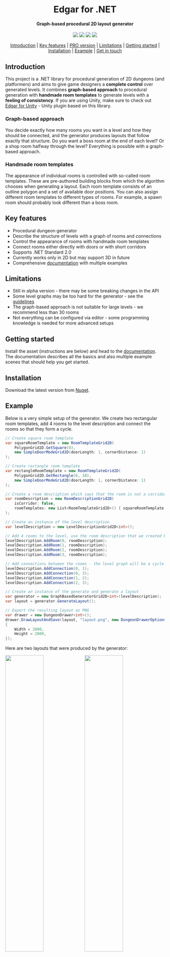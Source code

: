 <h1 align="center">
  <br>
  Edgar for .NET
  <br>
</h1>

<h4 align="center">Graph-based procedural 2D layout generator</h4>

<p align="center">
  <a href="https://ondrejnepozitek.github.io/Edgar-DotNet/docs/introduction/"><img src="https://img.shields.io/badge/online-docs-important" /></a>
  <a href="https://github.com/OndrejNepozitek/Edgar-Unity/workflows/Build/badge.svg"><img src="https://github.com/OndrejNepozitek/Edgar-Unity/workflows/Build/badge.svg" /></a>
  <a href="https://www.nuget.org/packages/Edgar-DotNet"><img src="https://img.shields.io/nuget/vpre/Edgar-DotNet" /></a>
  <a href="https://github.com/OndrejNepozitek/Edgar-Unity"><img src="https://img.shields.io/badge/see also-Unity%20plugin-important" /></a>
</p>

<p align="center">
  <a href="#introduction">Introduction</a> |
  <a href="#key-features">Key features</a> |
  <a href="#pro-version">PRO version</a> |
  <a href="#limitations">Limitations</a> |
  <a href="#getting-started">Getting started</a> |
  <a href="#installation">Installation</a> |
  <a href="#workflow">Example</a> |
  <a href="#get-in-touch">Get in touch</a>
</p>

<!--
<p align="center">
  <a href="https://ondrejnepozitek.github.io/Edgar-Unity/">Website</a> |
  <a href="https://ondrejnepozitek.github.io/Edgar-Unity/docs/introduction/">Documentation</a> |
  <a href="https://github.com/OndrejNepozitek/Edgar-Unity/releases">Releases</a> |
  <a href="https://ondrejnepozitek.itch.io/edgar-pro">PRO version on itch.io</a> |
</p>
-->

<!--
<p align="center">
  Need info? Check the <a href="https://ondrejnepozitek.github.io/Edgar-Unity/docs/introduction/">docs</a> or <a href="https://ondrejnepozitek.github.io/Edgar-Unity/">website</a> |
  Or <a href="https://github.com/OndrejNepozitek/Edgar-Unity/issues/new">create an issue</a>
</p>
-->
                                                   
## Introduction

This project is a .NET library for procedural generation of 2D dungeons (and platformers) and aims to give game designers a **complete control** over generated levels. It combines **graph-based approach** to procedural generation with **handmade room templates** to generate levels with a **feeling of consistency**. If you are using Unity, make sure to check out [Edgar for Unity](https://github.com/OndrejNepozitek/Edgar-Unity) - Unity plugin based on this library.

### Graph-based approach

You decide exactly how many rooms you want in a level and how they should be connected, and the generator produces layouts that follow exactly that structure. Do you want a boss room at the end of each level? Or a shop room halfway through the level? Everything is possible with a graph-based approach.

### Handmade room templates

The appearance of individual rooms is controlled with so-called room templates. These are pre-authored building blocks from which the algorithm chooses when generating a layout. Each room template consists of an outline polygon and a set of available door positions. You can also assign different room templates to different types of rooms. For example, a spawn room should probably look different than a boss room.

## Key features

- Procedural dungeon generator
- Describe the structure of levels with a graph of rooms and connections 
- Control the appearance of rooms with handmade room templates 
- Connect rooms either directly with doors or with short corridors
- Supports .NET Standard 2.0
- Currently works only in 2D but may support 3D in future
- Comprehensive [documentation](https://ondrejnepozitek.github.io/Edgar-DotNet/docs/introduction/) with multiple examples

## Limitations

- Still in alpha version - there may be some breaking changes in the API
- Some level graphs may be too hard for the generator - see the [guidelines](https://ondrejnepozitek.github.io/Edgar-Unity/docs/basics/performance-tips)
- The graph-based approach is not suitable for large levels - we recommend less than 30 rooms
- Not everything can be configured via editor - some programming knowledge is needed for more advanced setups
                      
## Getting started

Install the asset (instructions are below) and head to the [documentation](https://ondrejnepozitek.github.io/Edgar-Unity/docs/introduction). The documentation describes all the basics and also multiple example scenes that should help you get started. 
                      
## Installation

Download the latest version from [Nuget](https://www.nuget.org/packages/Edgar-DotNet).                                                
                                                             
## Example

Below is a very simple setup of the generator. We create two rectangular room templates, add 4 rooms to the level description and connect the rooms so that they form a cycle.

```csharp
// Create square room template
var squareRoomTemplate = new RoomTemplateGrid2D(
    PolygonGrid2D.GetSquare(8),
    new SimpleDoorModeGrid2D(doorLength: 1, cornerDistance: 1)
);

// Create rectangle room template
var rectangleRoomTemplate = new RoomTemplateGrid2D(
    PolygonGrid2D.GetRectangle(6, 10),
    new SimpleDoorModeGrid2D(doorLength: 1, cornerDistance: 1)
);

// Create a room description which says that the room is not a corridor and that it can use the two room templates
var roomDescription = new RoomDescriptionGrid2D(
    isCorridor: false,
    roomTemplates: new List<RoomTemplateGrid2D>() { squareRoomTemplate, rectangleRoomTemplate }
);

// Create an instance of the level description
var levelDescription = new LevelDescriptionGrid2D<int>();

// Add 4 rooms to the level, use the room description that we created beforehand
levelDescription.AddRoom(0, roomDescription);
levelDescription.AddRoom(1, roomDescription);
levelDescription.AddRoom(2, roomDescription);
levelDescription.AddRoom(3, roomDescription);

// Add connections between the rooms - the level graph will be a cycle with 4 vertices
levelDescription.AddConnection(0, 1);
levelDescription.AddConnection(0, 3);
levelDescription.AddConnection(1, 2);
levelDescription.AddConnection(2, 3);

// Create an instance of the generate and generate a layout
var generator = new GraphBasedGeneratorGrid2D<int>(levelDescription);
var layout = generator.GenerateLayout();

// Export the resulting layout as PNG
var drawer = new DungeonDrawer<int>();
drawer.DrawLayoutAndSave(layout, "layout.png", new DungeonDrawerOptions()
{
    Width = 2000,
    Height = 2000,
});
```

Here are two layouts that were produced by the generator:

<img src="https://ondrejnepozitek.github.io/Edgar-DotNet/readme/simple_layout.png" width="49%" /> <img src="https://ondrejnepozitek.github.io/Edgar-DotNet/readme/simple_layout_2.png" width="49%" />

## Examples

![](https://ondrejnepozitek.github.io/Edgar-Unity/img/original/example1_result1.png)

![](https://ondrejnepozitek.github.io/Edgar-Unity/img/original/example1_result_reallife1.png)

![](https://ondrejnepozitek.github.io/Edgar-Unity/img/original/example2_result1.png)

![](https://ondrejnepozitek.github.io/Edgar-Unity/img/original/example2_result_reallife1.png)

## Get in touch

If you have any questions, let me know at ondra-at-nepozitek.cz or create an issue here on github.

## Terms of use

The plugin can be used in both commercial and non-commercial projects, but **cannot be redistributed or resold**. If you want to include this plugin in your own asset, please contact me, and we will figure that out.


